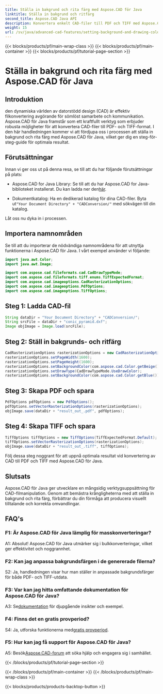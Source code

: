```yaml
---
title: Ställa in bakgrund och rita färg med Aspose.CAD för Java
linktitle: Ställa in bakgrund och ritfärg
second_title: Aspose.CAD Java API
description: Konvertera enkelt CAD-filer till PDF och TIFF med Aspose.CAD för Java. Ställ in anpassade bakgrunds- och ritfärger för visuellt fantastiska resultat.
weight: 15
url: /sv/java/advanced-cad-features/setting-background-and-drawing-color/
---
```


{{< blocks/products/pf/main-wrap-class >}}
{{< blocks/products/pf/main-container >}}
{{< blocks/products/pf/tutorial-page-section >}}

# Ställa in bakgrund och rita färg med Aspose.CAD för Java

## Introduktion

den dynamiska världen av datorstödd design (CAD) är effektiv filkonvertering avgörande för sömlöst samarbete och kommunikation. Aspose.CAD för Java framstår som ett kraftfullt verktyg som erbjuder robusta möjligheter för att konvertera CAD-filer till PDF- och TIFF-format. I den här handledningen kommer vi att fördjupa oss i processen att ställa in bakgrund och rita färg med Aspose.CAD för Java, vilket ger dig en steg-för-steg-guide för optimala resultat.

## Förutsättningar

Innan vi ger oss ut på denna resa, se till att du har följande förutsättningar på plats:

-  Aspose.CAD for Java Library: Se till att du har Aspose.CAD for Java-biblioteket installerat. Du kan ladda ner den[här](https://releases.aspose.com/cad/java/).

-  Dokumentkatalog: Ha en dedikerad katalog för dina CAD-filer. Byta ut`"Your Document Directory" + "CADConversion/"` med sökvägen till din katalog.

Låt oss nu dyka in i processen.

## Importera namnområden

Se till att du importerar de nödvändiga namnområdena för att utnyttja funktionerna i Aspose.CAD för Java. I vårt exempel använder vi följande:

```java
import java.awt.Color;
import java.awt.Image;

import com.aspose.cad.fileformats.cad.CadDrawTypeMode;
import com.aspose.cad.fileformats.tiff.enums.TiffExpectedFormat;
import com.aspose.cad.imageoptions.CadRasterizationOptions;
import com.aspose.cad.imageoptions.PdfOptions;
import com.aspose.cad.imageoptions.TiffOptions;
```

## Steg 1: Ladda CAD-fil

```java
String dataDir = "Your Document Directory" + "CADConversion/";
String srcFile = dataDir + "conic_pyramid.dxf";
Image objImage = Image.load(srcFile);
```

## Steg 2: Ställ in bakgrunds- och ritfärg

```java
CadRasterizationOptions rasterizationOptions = new CadRasterizationOptions();
rasterizationOptions.setPageWidth(1600);
rasterizationOptions.setPageHeight(1600);
rasterizationOptions.setBackgroundColor(com.aspose.cad.Color.getBeige());
rasterizationOptions.setDrawType(CadDrawTypeMode.UseDrawColor);
rasterizationOptions.setBackgroundColor(com.aspose.cad.Color.getBlue());
```

## Steg 3: Skapa PDF och spara

```java
PdfOptions pdfOptions = new PdfOptions();
pdfOptions.setVectorRasterizationOptions(rasterizationOptions);
objImage.save(dataDir + "result_out_.pdf", pdfOptions);
```

## Steg 4: Skapa TIFF och spara

```java
TiffOptions tiffOptions = new TiffOptions(TiffExpectedFormat.Default);
tiffOptions.setVectorRasterizationOptions(rasterizationOptions);
objImage.save(dataDir + "result_out_.tiff", tiffOptions);
```

Följ dessa steg noggrant för att uppnå optimala resultat vid konvertering av CAD till PDF och TIFF med Aspose.CAD för Java.

## Slutsats

Aspose.CAD för Java ger utvecklare en mångsidig verktygsuppsättning för CAD-filmanipulation. Genom att bemästra krångligheterna med att ställa in bakgrund och rita färg, förbättrar du din förmåga att producera visuellt tilltalande och korrekta omvandlingar.

## FAQ's

### F1: Är Aspose.CAD för Java lämplig för masskonverteringar?

A1: Absolut! Aspose.CAD för Java utmärker sig i bulkkonverteringar, vilket ger effektivitet och noggrannhet.

### F2: Kan jag anpassa bakgrundsfärgen i de genererade filerna?

S2: Ja, handledningen visar hur man ställer in anpassade bakgrundsfärger för både PDF- och TIFF-utdata.

### F3: Var kan jag hitta omfattande dokumentation för Aspose.CAD för Java?

 A3: Se[dokumentation](https://reference.aspose.com/cad/java/) för djupgående insikter och exempel.

### F4: Finns det en gratis provperiod?

 S4: Ja, utforska funktionerna med[gratis provperiod](https://releases.aspose.com/).

### F5: Hur kan jag få support för Aspose.CAD för Java?

A5: Besök[Aspose.CAD-forum](https://forum.aspose.com/c/cad/19) att söka hjälp och engagera sig i samhället.

{{< /blocks/products/pf/tutorial-page-section >}}

{{< /blocks/products/pf/main-container >}}
{{< /blocks/products/pf/main-wrap-class >}}

{{< blocks/products/products-backtop-button >}}
